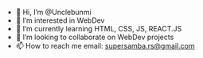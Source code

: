 - 👋 Hi, I’m @Unclebunmi
- 👀 I’m interested in WebDev
- 🌱 I’m currently learning HTML, CSS, JS, REACT.JS
- 💞️ I’m looking to collaborate on WebDev projects
- 📫 How to reach me email: supersamba.rs@gmail.com

<!---
Unclebunmi/Unclebunmi is a ✨ special ✨ repository because its `README.md` (this file) appears on your GitHub profile.
You can click the Preview link to take a look at your changes.
--->
